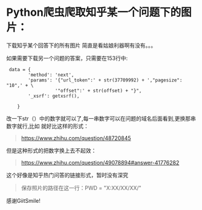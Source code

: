 # Python爬虫爬取知乎某一个问题下的图片：
下载知乎某个回答下的所有图片
简直是看姑娘利器啊有没有。。。

如果需要下载另一个问题的答案，只需要在153行中:
```
 data = {
        'method': 'next',
        'params': '{"url_token":' + str(37709992) + ',"pagesize": "10",' + \
                  '"offset":' + str(offset) + "}",
        '_xsrf': getxsrf(),

    }
```
改一下str（）中的数字就可以了,每一串数字可以在问题的域名后面看到,更换那串数字就行,比如
就好比这样的形式：
> https://www.zhihu.com/question/48720845

但是这种形式的把数字换上去不起效：

> https://www.zhihu.com/question/49078894#answer-41776282

这个好像是知乎热门问答的链接形式，暂时没有深究

>保存照片的路径在这一行：PWD = "X:XX/XX/XX/"

感谢GiitSmile!
